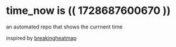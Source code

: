 # time_now is (( 1728687600670 ))

an automated repo that shows the currnent time

inspired by [breakingheatmap](https://github.com/breakingheatmap/breakingheatmap)